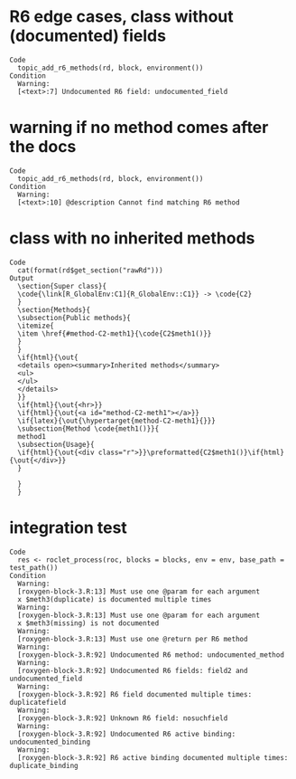 # R6 edge cases, class without (documented) fields

    Code
      topic_add_r6_methods(rd, block, environment())
    Condition
      Warning:
      [<text>:7] Undocumented R6 field: undocumented_field

# warning if no method comes after the docs

    Code
      topic_add_r6_methods(rd, block, environment())
    Condition
      Warning:
      [<text>:10] @description Cannot find matching R6 method

# class with no inherited methods

    Code
      cat(format(rd$get_section("rawRd")))
    Output
      \section{Super class}{
      \code{\link[R_GlobalEnv:C1]{R_GlobalEnv::C1}} -> \code{C2}
      }
      \section{Methods}{
      \subsection{Public methods}{
      \itemize{
      \item \href{#method-C2-meth1}{\code{C2$meth1()}}
      }
      }
      \if{html}{\out{
      <details open><summary>Inherited methods</summary>
      <ul>
      </ul>
      </details>
      }}
      \if{html}{\out{<hr>}}
      \if{html}{\out{<a id="method-C2-meth1"></a>}}
      \if{latex}{\out{\hypertarget{method-C2-meth1}{}}}
      \subsection{Method \code{meth1()}}{
      method1
      \subsection{Usage}{
      \if{html}{\out{<div class="r">}}\preformatted{C2$meth1()}\if{html}{\out{</div>}}
      }
      
      }
      }

# integration test

    Code
      res <- roclet_process(roc, blocks = blocks, env = env, base_path = test_path())
    Condition
      Warning:
      [roxygen-block-3.R:13] Must use one @param for each argument
      x $meth3(duplicate) is documented multiple times
      Warning:
      [roxygen-block-3.R:13] Must use one @param for each argument
      x $meth3(missing) is not documented
      Warning:
      [roxygen-block-3.R:13] Must use one @return per R6 method
      Warning:
      [roxygen-block-3.R:92] Undocumented R6 method: undocumented_method
      Warning:
      [roxygen-block-3.R:92] Undocumented R6 fields: field2 and undocumented_field
      Warning:
      [roxygen-block-3.R:92] R6 field documented multiple times: duplicatefield
      Warning:
      [roxygen-block-3.R:92] Unknown R6 field: nosuchfield
      Warning:
      [roxygen-block-3.R:92] Undocumented R6 active binding: undocumented_binding
      Warning:
      [roxygen-block-3.R:92] R6 active binding documented multiple times: duplicate_binding

